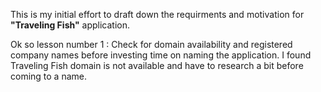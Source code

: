 This is my initial effort to draft down the requirments and motivation for **"Traveling Fish"** application.

Ok so lesson number 1 : Check for domain availability and registered company names before investing time on naming the application. I found Traveling Fish domain is not available and have to research a bit before coming to a name.
